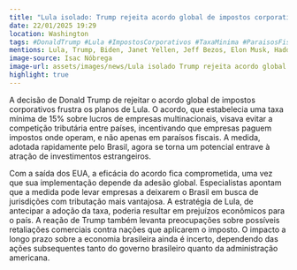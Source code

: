 ```yaml
---
title: "Lula isolado: Trump rejeita acordo global de impostos corporativos"
date: 22/01/2025 19:29
location: Washington
tags: #DonaldTrump #Lula #ImpostosCorporativos #TaxaMinima #ParaisosFiscais #InvestimentoEstrangeiro #PolíticaInternacional #EconomiaBrasileira #GuerraComercial #AcordoGlobal #abc360noticias
mentions: Lula, Trump, Biden, Janet Yellen, Jeff Bezos, Elon Musk, Haddad.
image-source: Isac Nóbrega
image-url: assets/images/news/Lula isolado Trump rejeita acordo global de impostos corporativos.jpg
highlight: true
---
```


A decisão de Donald Trump de rejeitar o acordo global de impostos corporativos frustra os planos de Lula.  O acordo, que estabelecia uma taxa mínima de 15% sobre lucros de empresas multinacionais, visava evitar a competição tributária entre países, incentivando que empresas paguem impostos onde operam, e não apenas em paraísos fiscais.  A medida, adotada rapidamente pelo Brasil, agora se torna um potencial entrave à atração de investimentos estrangeiros.

Com a saída dos EUA, a eficácia do acordo fica comprometida, uma vez que sua implementação depende da adesão global.  Especialistas apontam que a medida pode levar empresas a deixarem o Brasil em busca de jurisdições com tributação mais vantajosa.  A estratégia de Lula, de antecipar a adoção da taxa, poderia resultar em prejuízos econômicos para o país.  A reação de Trump também levanta preocupações sobre possíveis retaliações comerciais contra nações que aplicarem o imposto.  O impacto a longo prazo sobre a economia brasileira ainda é incerto, dependendo das ações subsequentes tanto do governo brasileiro quanto da administração americana.
